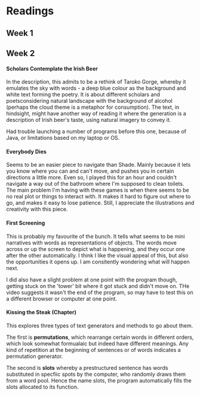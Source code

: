 # Readings

## Week 1

## Week 2
#### Scholars Contemplate the Irish Beer
In the description, this admits to be a rethink of Taroko Gorge, whereby it emulates the sky with words - a deep blue colour as the background and white text forming the poetry. It is about different scholars and poetsconsidering natural landscape with the background of alcohol (perhaps the cloud theme is a metaphor for consumption). The text, in hindsight, might have another way of reading it where the generation is a description of Irish beer's taste, using natural imagery to convey it.

Had trouble launching a number of programs before this one, because of Java, or limitations based on my laptop or OS. 

#### Everybody Dies
Seems to be an easier piece to navigate than Shade. Mainly because it lets you know where you can and can't move, and pushes you in certain directions a little more. Even so, I played this for an hour and couldn't navigate a way out of the bathroom where I'm supposed to clean toilets. The main problem I'm having with these games is when there seems to be no real plot or things to interact with. It makes it hard to figure out where to go, and makes it easy to lose patience. Still, I appreciate the illustrations and creativity with this piece.

#### First Screening
This is probably my favourite of the bunch. It tells what seems to be mini narratives with words as representations of objects. The words move across or up the screen to depict what is happening, and they occur one after the other automatically. I think I like the visual appeal of this, but also the opportunities it opens up. I am consitently wondering what will happen next.

I did also have a slight problem at one point with the program though, getting stuck on the 'tower' bit where it got stuck and didn't move on. THe video suggests it wasn't the end of the program, so may have to test this on a different browser or computer at one point.

#### Kissing the Steak (Chapter)
This explores three types of text generators and methods to go about them.

The first is **permutations**, which rearrange certain words in different orders, which look somewhat formualaic but indeed have different meanings. Any kind of repetition at the beginning of sentences or of words indicates a permutation generator.

The second is **slots** whereby a prestructured sentence has words substituted in specfiic spots by the computer, who randomly draws them from a word pool. Hence the name slots, the program automatically fills the slots allocated to its function.
